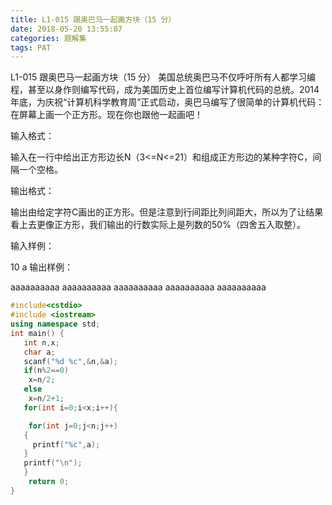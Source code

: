 ```yaml
---
title: L1-015 跟奥巴马一起画方块（15 分）
date: 2018-05-20 13:55:07
categories: 题解集
tags: PAT
---
```


L1-015 跟奥巴马一起画方块（15 分）
美国总统奥巴马不仅呼吁所有人都学习编程，甚至以身作则编写代码，成为美国历史上首位编写计算机代码的总统。2014年底，为庆祝“计算机科学教育周”正式启动，奥巴马编写了很简单的计算机代码：在屏幕上画一个正方形。现在你也跟他一起画吧！

输入格式：

输入在一行中给出正方形边长N（3<=N<=21）和组成正方形边的某种字符C，间隔一个空格。

输出格式：

输出由给定字符C画出的正方形。但是注意到行间距比列间距大，所以为了让结果看上去更像正方形，我们输出的行数实际上是列数的50%（四舍五入取整）。

输入样例：

10 a
输出样例：

aaaaaaaaaa
aaaaaaaaaa
aaaaaaaaaa
aaaaaaaaaa
aaaaaaaaaa
```cpp
#include<cstdio>
#include <iostream>
using namespace std;
int main() {
   int n,x;
   char a;
   scanf("%d %c",&n,&a);
   if(n%2==0)
    x=n/2;
   else
    x=n/2+1;
   for(int i=0;i<x;i++){

    for(int j=0;j<n;j++)
   {
     printf("%c",a);
   }
   printf("\n");
   }
    return 0;
}
```